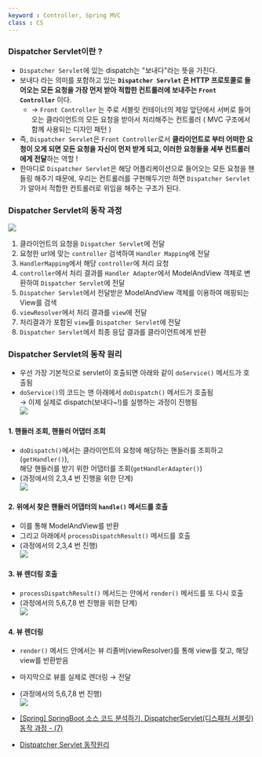 ```yaml
---
keyword : Controller, Spring MVC
class : CS
---
```


### Dispatcher Servlet이란 ?

-   `Dispatcher Servlet`에 있는 dispatch는 "보내다"라는 뜻을 가진다.
-   보내다 라는 의미를 포함하고 있는 **`Dispatcher Servlet` 은 HTTP 프로토콜로 들어오는 모든 요청을 가장 먼저 받아 적합한 컨트롤러에 보내주는 `Front Controller`** 이다.
    -   → `Front Controller` 는 주로 서블릿 컨테이너의 제일 앞단에서 서버로 들어오는 클라이언트의 모든 요청을 받아서 처리해주는 컨트롤러 ( MVC 구조에서 함께 사용되는 디자인 패턴 )
-   즉, `Dispatcher Servlet`은 `Front Controller`로서 **클라이언트로 부터 어떠한 요청이 오게 되면 모든 요청을 자신이 먼저 받게 되고, 이러한 요청들을 세부 컨트롤러에게 전달**하는 역할 !
-   한마디로 `Dispatcher Servlet`은 해당 어플리케이션으로 들어오는 모든 요청을 핸들링 해주기 때문에, 우리는 컨트롤러를 구현해두기만 하면 `Dispatcher Servlet`가 알아서 적합한 컨트롤러로 위임을 해주는 구조가 된다.

### Dispatcher Servlet의 동작 과정

![](https://velog.velcdn.com/images/ejung803/post/f97cbbcd-8f4c-440f-83d5-1c41987db16b/image.png)

1.  클라이언트의 요청을 `Dispatcher Servlet`에 전달
2.  요청한 url에 맞는 `controller` 검색하여 `Handler Mapping`에 전달
3.  `HandlerMapping`에서 해당 `controller`에 처리 요청
4.  `controller`에서 처리 결과를 `Handler Adapter`에서 ModelAndView 객체로 변환하여 `Dispatcher Servlet`에 전달
5.  `Dispatcher Servlet`에서 전달받은 ModelAndView 객체를 이용하여 매핑되는 View를 검색
6.  `viewResolver`에서 처리 결과를 `view`에 전달
7.  처리결과가 포함된 `view`를 `Dispatcher Servlet`에 전달
8.  `Dispatcher Servlet`에서 최종 응답 결과를 클라이언트에게 반환

### Dispatcher Servlet의 동작 원리

-   우선 가장 기본적으로 servlet이 호출되면 아래와 같이 `doService()` 메서드가 호출됨
-   `doService()`의 코드는 맨 아래에서 `doDispatch()` 메서드가 호출됨  
    → 이제 실제로 dispatch(보내다~!)를 실행하는 과정이 진행됨  
    ![](https://blog.kakaocdn.net/dn/NDpIg/btrj7Rwdv8k/PbRUk5x2N8RGBwt8gO1ojk/img.png)

#### 1. 핸들러 조회, 핸들러 어댑터 조회

-   `doDispatch()`에서는 클라이언트의 요청에 해당하는 핸들러를 조회하고(`getHandler()`),  
    해당 핸들러를 받기 위한 어댑터를 조회(`getHandlerAdapter()`)
-   (과정에서의 2,3,4 번 진행을 위한 단계)  
    ![](https://blog.kakaocdn.net/dn/1AlsS/btrj7RJJJwV/Vj0eYbKMXDkXRjcVxKTMV0/img.png)

#### 2. 위에서 찾은 핸들러 어댑터의 `handle()` 메서드를 호출

-   이를 통해 ModelAndView를 반환
-   그리고 아래에서 `processDispatchResult()` 메서드를 호출
-   (과정에서의 2,3,4 번 진행)  
    ![](https://blog.kakaocdn.net/dn/0fqCl/btrj885xKDP/s9TIoi1dasy65yILrJzvx1/img.png)

#### 3. 뷰 렌더링 호출

-   `processDispatchResult()` 메서드는 안에서 `render()` 메서드를 또 다시 호출
-   (과정에서의 5,6,7,8 번 진행을 위한 단계)  
    ![](https://blog.kakaocdn.net/dn/HGwlB/btrj87Mkmez/ZXZLKyDXQo6eCeLsxMtk4K/img.png)

#### 4. 뷰 렌더링

-   `render()` 메서드 안에서는 뷰 리졸버(viewResolver)를 통해 view를 찾고, 해당 view를 반환받음
-   마지막으로 뷰를 실제로 렌더링 → 전달
-   (과정에서의 5,6,7,8 번 진행)  
    ![](https://blog.kakaocdn.net/dn/QZtg0/btrj2AiEFZy/5Ldj2sSOMMRsMsx96FFVf1/img.png)


- [[Spring] SpringBoot 소스 코드 분석하기, DispatcherServlet(디스패처 서블릿) 동작 과정 - (7)](https://mangkyu.tistory.com/216)
- [Distpatcher Servlet 동작원리](https://velog.io/@ejung803/Spring-Web-MVC%EC%9D%98-Dispatcher-Servlet%EC%9D%98-%EB%8F%99%EC%9E%91-%EC%9B%90%EB%A6%AC)